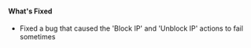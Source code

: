 #### What's Fixed
- Fixed a bug that caused the 'Block IP' and 'Unblock IP' actions to fail sometimes
